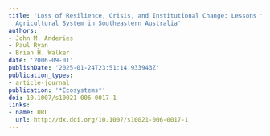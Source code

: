 ```yaml
---
title: 'Loss of Resilience, Crisis, and Institutional Change: Lessons from an Intensive
  Agricultural System in Southeastern Australia'
authors:
- John M. Anderies
- Paul Ryan
- Brian H. Walker
date: '2006-09-01'
publishDate: '2025-01-24T23:51:14.933943Z'
publication_types:
- article-journal
publication: '*Ecosystems*'
doi: 10.1007/s10021-006-0017-1
links:
- name: URL
  url: http://dx.doi.org/10.1007/s10021-006-0017-1
---
```

